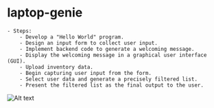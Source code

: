 # laptop-genie
    - Steps:
        - Develop a "Hello World" program.
        - Design an input form to collect user input.
        - Implement backend code to generate a welcoming message.
        - Display the welcoming message in a graphical user interface (GUI).
        - Upload inventory data.
        - Begin capturing user input from the form.
        - Select user data and generate a precisely filtered list.
        - Present the filtered list as the final output to the user.

![Alt text]("final.png")
